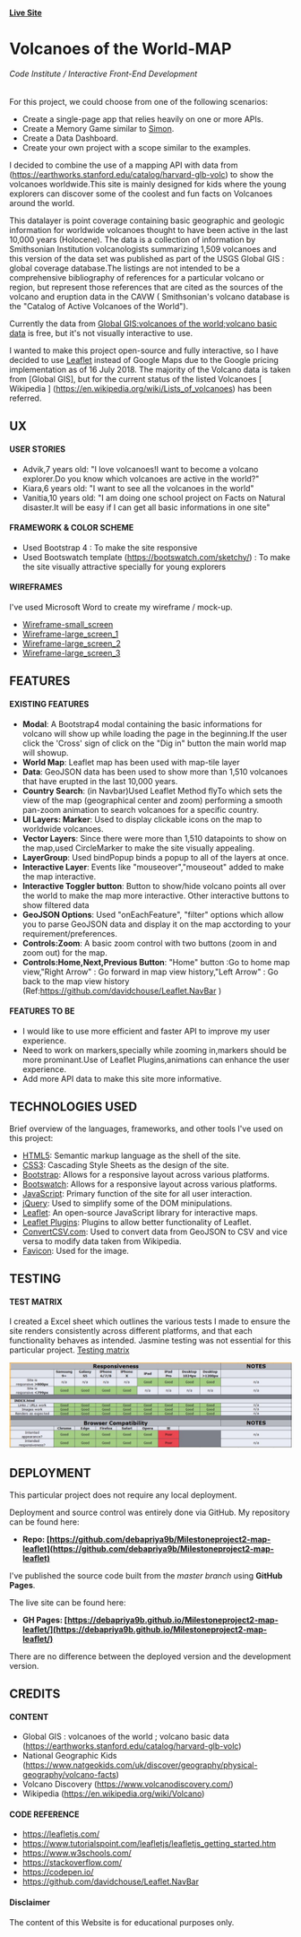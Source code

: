    
   #### **[Live Site](https://debapriya9b.github.io/Milestoneproject2-map-leaflet/)**
   
   # Volcanoes of the World-MAP

###### Code Institute / Interactive Front-End Development

For this project, we could choose from one of the following scenarios:

- Create a single-page app that relies heavily on one or more APIs.
- Create a Memory Game similar to [Simon](https://en.wikipedia.org/wiki/Simon_(game)).
- Create a Data Dashboard.
- Create your own project with a scope similar to the examples.

I decided to combine the use of a mapping API with data  from (https://earthworks.stanford.edu/catalog/harvard-glb-volc) to show the volcanoes worldwide.This site is mainly designed for kids where the young explorers can discover some of the coolest and fun facts on Volcanoes around the world.

This datalayer is point coverage containing basic geographic and geologic information for worldwide volcanoes thought to have been active in the last 10,000 years (Holocene). The data is a collection of information by Smithsonian Institution volcanologists summarizing 1,509 volcanoes and this version of the data set was published as part of the USGS Global GIS : global coverage database.The listings are not intended to be a comprehensive bibliography of references for a particular volcano or region, but represent those references that are cited as the sources of the volcano and eruption data in the CAVW ( Smithsonian's volcano database is the "Catalog of Active Volcanoes of the World").

Currently the data from [Global GIS:volcanoes of the world;volcano basic data](https://earthworks.stanford.edu/catalog/harvard-glb-volc) is free, but it's not visually interactive to use.

I wanted to make this project open-source and fully interactive, so I have decided to use [Leaflet](https://leafletjs.com/) instead of Google Maps due to the Google pricing implementation as of 16 July 2018. The majority of the Volcano data is taken from [Global GIS], but for the current status of the listed Volcanoes [ Wikipedia ] (https://en.wikipedia.org/wiki/Lists_of_volcanoes) has been referred.

## UX

#### USER STORIES

- Advik,7 years old: "I love volcanoes!I want to become a volcano explorer.Do you know which volcanoes are active in the world?"
- Kiara,6 years old: "I want to see all the volcanoes in the world"
- Vanitia,10 years old: "I am doing one school project on Facts on Natural disaster.It will be easy if I can get all basic informations in one site"

#### FRAMEWORK & COLOR SCHEME

- Used Bootstrap 4 : To make the site responsive
- Used Bootswatch template (https://bootswatch.com/sketchy/) : To make the site visually attractive specially for young explorers

#### WIREFRAMES

I've used Microsoft Word to create my wireframe / mock-up.

* [Wireframe-small_screen](Wireframes/wireframe-mobile.JPG)
* [Wireframe-large_screen_1](Wireframes/wireframe1.JPG)
* [Wireframe-large_screen_2](Wireframes/wireframe2.JPG)
* [Wireframe-large_screen_3](Wireframes/wireframe3.JPG)

## FEATURES

#### EXISTING FEATURES

- **Modal**: A Bootstrap4 modal containing the basic informations for volcano will show up while loading the page in the beginning.If the user click the 'Cross' sign of click on the "Dig in" button the main world map will showup.
- **World Map**: Leaflet map has been used with map-tile layer
- **Data**: GeoJSON data has been used to show more than 1,510 volcanoes that have erupted in the last 10,000 years.
- **Country Search**: (in Navbar)Used Leaflet Method flyTo which sets the view of the map (geographical center and zoom) performing a smooth pan-zoom animation to search volcanoes for a specific country.
- **UI Layers: Marker**: Used to display clickable icons on the map to worldwide volcanoes.
- **Vector Layers**: Since there were more than 1,510 datapoints to show on the map,used CircleMarker to make the site visually appealing.
- **LayerGroup**: Used bindPopup binds a popup to all of the layers at once.
- **Interactive Layer**: Events like "mouseover","mouseout" added to make the map interactive.
- **Interactive Toggler button**: Button to show/hide volcano points all over the world to make the map more interactive. Other interactive buttons to show filtered data
- **GeoJSON Options**: Used "onEachFeature", "filter" options which allow you to parse GeoJSON data and display it on the map acctording to your requirement/preferences.
- **Controls:Zoom**: A basic zoom control with two buttons (zoom in and zoom out) for the map.
- **Controls:Home,Next,Previous Button**: "Home" button :Go to home map view,"Right Arrow" : Go forward in map view history,"Left Arrow" : Go back to the map view history (Ref:https://github.com/davidchouse/Leaflet.NavBar )

#### FEATURES TO BE 

- I would like to use more efficient and faster API to improve my user experience.
- Need to work on markers,specially while zooming in,markers should be more prominant.Use of Leaflet Plugins,animations can enhance the user experience.
- Add more API data to make this site more informative.

## TECHNOLOGIES USED

Brief overview of the languages, frameworks, and other tools I've used on this project:

- [HTML5](https://en.wikipedia.org/wiki/HTML5): Semantic markup language as the shell of the site.
- [CSS3](https://en.wikipedia.org/wiki/Cascading_Style_Sheets): Cascading Style Sheets as the design of the site.
- [Bootstrap](https://en.wikipedia.org/wiki/Bootstrap_(front-end_framework)): Allows for a responsive layout across various platforms.
- [Bootswatch](https://bootswatch.com/): Allows for a responsive layout across various platforms.
- [JavaScript](https://www.javascript.com): Primary function of the site for all user interaction.
- [jQuery](https://jquery.com/): Used to simplify some of the DOM minipulations.
- [Leaflet](https://leafletjs.com/): An open-source JavaScript library for interactive maps.
- [Leaflet Plugins](https://leafletjs.com/plugins.html): Plugins to allow better functionality of Leaflet.
- [ConvertCSV.com](http://www.convertcsv.com/csv-to-geojson.htm): Used to convert data from GeoJSON to CSV and vice versa to modify data taken from Wikipedia.
- [Favicon](https://www.favicon-generator.org/): Used for the image.

## TESTING

#### TEST MATRIX

I created a Excel sheet which outlines the various tests I made to ensure the site renders consistently across different platforms, and that each functionality behaves as intended. Jasmine testing was not essential for this particular project.
[Testing matrix](https://github.com/debapriya9b/Milestoneproject2-map-leaflet/blob/master/Testing/testingfile.xlsx)

![Testing Matrix](https://github.com/debapriya9b/Milestoneproject2-map-leaflet/blob/master/Testing/TestFile.JPG)

## DEPLOYMENT

This particular project does not require any local deployment.

Deployment and source control was entirely done via GitHub. My repository can be found here:

- **Repo: [https://github.com/debapriya9b/Milestoneproject2-map-leaflet](https://github.com/debapriya9b/Milestoneproject2-map-leaflet)**

I've published the source code built from the *master branch* using **GitHub Pages**.

The live site can be found here:

- **GH Pages: [https://debapriya9b.github.io/Milestoneproject2-map-leaflet/](https://debapriya9b.github.io/Milestoneproject2-map-leaflet/)**

There are no difference between the deployed version and the development version.

## CREDITS

#### CONTENT

- Global GIS : volcanoes of the world ; volcano basic data (https://earthworks.stanford.edu/catalog/harvard-glb-volc)
- National Geographic Kids (https://www.natgeokids.com/uk/discover/geography/physical-geography/volcano-facts)
- Volcano Discovery (https://www.volcanodiscovery.com/)
- Wikipedia (https://en.wikipedia.org/wiki/Volcano)

#### CODE REFERENCE

- https://leafletjs.com/
- https://www.tutorialspoint.com/leafletjs/leafletjs_getting_started.htm
- https://www.w3schools.com/
- https://stackoverflow.com/
- https://codepen.io/
- https://github.com/davidchouse/Leaflet.NavBar


#### Disclaimer

The content of this Website is for educational purposes only.




